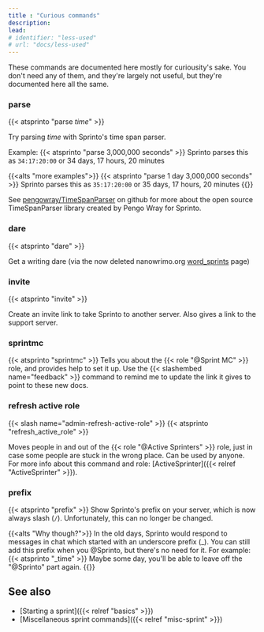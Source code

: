```yaml
---
title : "Curious commands"
description: 
lead: 
# identifier: "less-used"
# url: "docs/less-used"
---
```


These commands are documented here mostly for curiousity's sake. You don't need any of them, and they're largely not useful, but they're documented here all the same. 

### parse

{{< atsprinto "parse _time_" >}}

Try parsing _time_ with Sprinto's time span parser. 

Example: 
{{< atsprinto "parse 3,000,000 seconds" >}}
Sprinto parses this as `34:17:20:00` or 34 days, 17 hours, 20 minutes

{{<alts "more examples">}}
{{< atsprinto "parse 1 day 3,000,000 seconds" >}}
Sprinto parses this as `35:17:20:00` or 35 days, 17 hours, 20 minutes
{{</alts>}}

See [pengowray/TimeSpanParser](https://github.com/pengowray/TimeSpanParser) on github for more about the open source TimeSpanParser library created by Pengo Wray for Sprinto.

### dare 

{{< atsprinto "dare" >}}

Get a writing dare (via the now deleted nanowrimo.org [word_sprints](https://nanowrimo.org/word_sprints) page)

### invite

{{< atsprinto "invite" >}}

Create an invite link to take Sprinto to another server. Also gives a link to the support server.

### sprintmc

{{< atsprinto "sprintmc" >}}
Tells you about the {{< role "@Sprint MC" >}} role, and provides help to set it up. Use the {{< slashembed name="feedback" >}} command to remind me to update the link it gives to point to these new docs.

### refresh active role
{{< slash name="admin-refresh-active-role" >}}
{{< atsprinto "refresh_active_role" >}}

Moves people in and out of the {{< role "@Active Sprinters" >}} role, just in case some people are stuck in the wrong place. Can be used by anyone. For more info about this command and role: [ActiveSprinter]({{< relref "ActiveSprinter" >}}).

### prefix
{{< atsprinto "prefix" >}}
Show Sprinto's prefix on your server, which is now always slash (`/`). Unfortunately, this can no longer be changed. 

{{<alts "Why though?">}}
In the old days, Sprinto would respond to messages in chat which started with an underscore prefix (_). You can still add this prefix when you @Sprinto, but there's no need for it. For example: {{< atsprinto "_time" >}} Maybe some day, you'll be able to leave off the "@Sprinto" part again.
{{</alts>}}

## See also

* [Starting a sprint]({{< relref "basics" >}})
* [Miscellaneous sprint commands]({{< relref "misc-sprint" >}}) 
